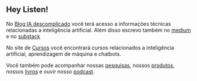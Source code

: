 ## Hey Listen!

No [Blog IA descomplicado](https://giseldo.hashnode.dev/) você terá acesso a informações técnicas relacionadas a inteligência artificial. Além disso escrevo também no [medium](https://medium.com/@giseldoneo) e no [substack](https://giseldo.substack.com/)

No site de [Cursos](http://giseldo.github.io/cursos) você encontrará cursos relacionados a inteligência artificial, aprendizagem de máquina e chatbots.

Você também pode acompanhar nossas [pesquisas](page/pesquisas/), nossos [produtos](page/produtos/), nossos [livros](page/livros/) e ouvir nosso [podcast](page/podcast/).

